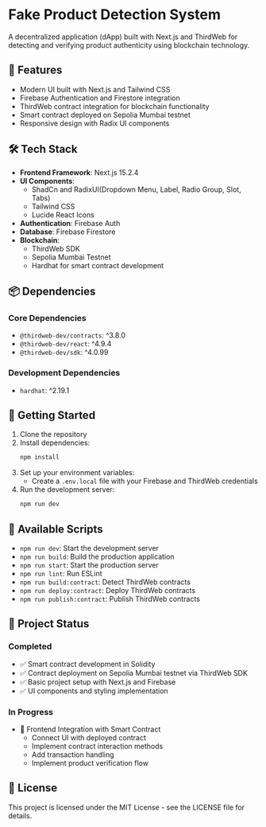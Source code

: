 # Fake Product Detection System

A decentralized application (dApp) built with Next.js and ThirdWeb for detecting and verifying product authenticity using blockchain technology.

## 🚀 Features

- Modern UI built with Next.js and Tailwind CSS
- Firebase Authentication and Firestore integration
- ThirdWeb contract integration for blockchain functionality
- Smart contract deployed on Sepolia Mumbai testnet
- Responsive design with Radix UI components

## 🛠️ Tech Stack

- **Frontend Framework**: Next.js 15.2.4
- **UI Components**: 
  - ShadCn and RadixUI(Dropdown Menu, Label, Radio Group, Slot, Tabs)
  - Tailwind CSS
  - Lucide React Icons
- **Authentication**: Firebase Auth
- **Database**: Firebase Firestore
- **Blockchain**: 
  - ThirdWeb SDK
  - Sepolia Mumbai Testnet
  - Hardhat for smart contract development

## 📦 Dependencies

### Core Dependencies
- `@thirdweb-dev/contracts`: ^3.8.0
- `@thirdweb-dev/react`: ^4.9.4
- `@thirdweb-dev/sdk`: ^4.0.99

### Development Dependencies
- `hardhat`: ^2.19.1

## 🚀 Getting Started

1. Clone the repository
2. Install dependencies:
   ```bash
   npm install
   ```
3. Set up your environment variables:
   - Create a `.env.local` file with your Firebase and ThirdWeb credentials
4. Run the development server:
   ```bash
   npm run dev
   ```

## 📝 Available Scripts

- `npm run dev`: Start the development server
- `npm run build`: Build the production application
- `npm run start`: Start the production server
- `npm run lint`: Run ESLint
- `npm run build:contract`: Detect ThirdWeb contracts
- `npm run deploy:contract`: Deploy ThirdWeb contracts
- `npm run publish:contract`: Publish ThirdWeb contracts

## 🔄 Project Status

### Completed
- ✅ Smart contract development in Solidity
- ✅ Contract deployment on Sepolia Mumbai testnet via ThirdWeb SDK
- ✅ Basic project setup with Next.js and Firebase
- ✅ UI components and styling implementation

### In Progress
- 🔄 Frontend Integration with Smart Contract
  - Connect UI with deployed contract
  - Implement contract interaction methods
  - Add transaction handling
  - Implement product verification flow

## 📄 License

This project is licensed under the MIT License - see the LICENSE file for details.

